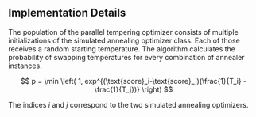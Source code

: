 ## Implementation Details

The population of the parallel tempering optimizer consists of multiple initializations
of the simulated annealing optimizer class. Each of those receives a random starting temperature.
The algorithm calculates the probability of swapping temperatures
for every combination of annealer instances. 

$$
p = \min \left( 1, exp^{(\text{score}_i-\text{score}_j)(\frac{1}{T_i} - \frac{1}{T_j})} \right)
$$

The indices $i$ and $j$ correspond to the two simulated annealing optimizers.


